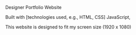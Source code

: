 Designer Portfolio Website

Built with [technologies used, e.g., HTML, CSS] JavaScript,

This website is designed to fit my screen size (1920 x 1080)
